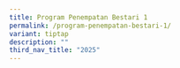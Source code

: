 ```yaml
---
title: Program Penempatan Bestari 1
permalink: /program-penempatan-bestari-1/
variant: tiptap
description: ""
third_nav_title: "2025"
---
```

